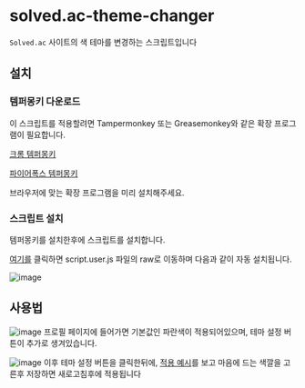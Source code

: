 # solved.ac-theme-changer
`Solved.ac` 사이트의 색 테마를 변경하는 스크립트입니다

## 설치

### 템퍼몽키 다운로드

이 스크립트를 적용할려면 Tampermonkey 또는 Greasemonkey와 같은 확장 프로그램이 필요합니다.

[크롬 템퍼몽키](https://chrome.google.com/webstore/detail/tampermonkey/dhdgffkkebhmkfjojejmpbldmpobfkfo?hl=ko)

[파이어폭스 템퍼몽키](https://addons.mozilla.org/ko/firefox/addon/tampermonkey/)

브라우저에 맞는 확장 프로그램을 미리 설치해주세요.

### 스크립트 설치
템퍼몽키를 설치한후에 스크립트를 설치합니다.

[여기를](https://github.com/mcpejs/solved.ac-theme-changer/raw/main/script.user.js)
 클릭하면 script.user.js 파일의 raw로 이동하며 다음과 같이 자동 설치됩니다.
 
![image](https://user-images.githubusercontent.com/15870158/141087899-6da68fb9-a779-4421-a9f6-e20e8c8e9f69.png)

## 사용법
![image](https://user-images.githubusercontent.com/15870158/141217215-76b5b50d-aafb-4119-b92a-36a1d0749c4d.png)
프로필 페이지에 들어가면 기본값인 파란색이 적용되어있으며, 테마 설정 버튼이 추가로 생겨있습니다.

![image](https://user-images.githubusercontent.com/15870158/141088805-44c27b52-92f3-495e-902e-3200a0d457f4.png)
이후 테마 설정 버튼을 클릭한뒤에, [적용 예시](https://github.com/williambelle/github-contribution-color-graph/blob/master/docs/THEMES.md)를 보고 마음에 드는 색깔을 고른후 저장하면 
새로고침후에 적용됩니다
